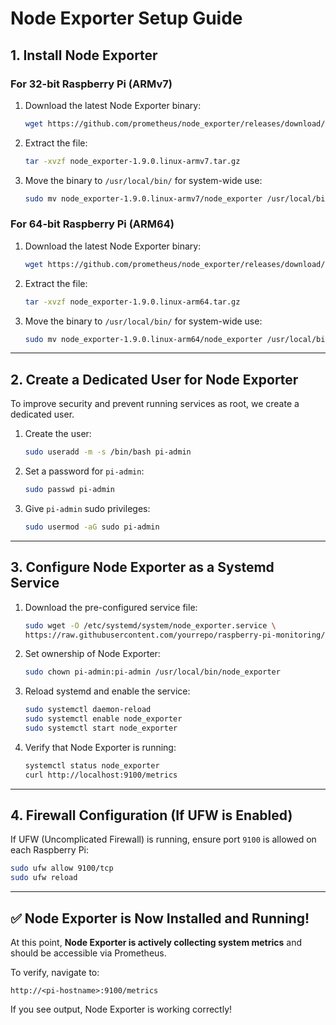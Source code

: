 # Node Exporter Setup Guide

## 1. Install Node Exporter

### **For 32-bit Raspberry Pi (ARMv7)**
1. Download the latest Node Exporter binary:
   ```bash
   wget https://github.com/prometheus/node_exporter/releases/download/v1.9.0/node_exporter-1.9.0.linux-armv7.tar.gz
   ```
2. Extract the file:
   ```bash
   tar -xvzf node_exporter-1.9.0.linux-armv7.tar.gz
   ```
3. Move the binary to `/usr/local/bin/` for system-wide use:
   ```bash
   sudo mv node_exporter-1.9.0.linux-armv7/node_exporter /usr/local/bin/
   ```

### **For 64-bit Raspberry Pi (ARM64)**
1. Download the latest Node Exporter binary:
   ```bash
   wget https://github.com/prometheus/node_exporter/releases/download/v1.9.0/node_exporter-1.9.0.linux-arm64.tar.gz
   ```
2. Extract the file:
   ```bash
   tar -xvzf node_exporter-1.9.0.linux-arm64.tar.gz
   ```
3. Move the binary to `/usr/local/bin/` for system-wide use:
   ```bash
   sudo mv node_exporter-1.9.0.linux-arm64/node_exporter /usr/local/bin/
   ```

---

## 2. Create a Dedicated User for Node Exporter
To improve security and prevent running services as root, we create a dedicated user.

1. Create the user:
   ```bash
   sudo useradd -m -s /bin/bash pi-admin
   ```
2. Set a password for `pi-admin`:
   ```bash
   sudo passwd pi-admin
   ```
3. Give `pi-admin` sudo privileges:
   ```bash
   sudo usermod -aG sudo pi-admin
   ```

---

## 3. Configure Node Exporter as a Systemd Service

1. Download the pre-configured service file:
   ```bash
   sudo wget -O /etc/systemd/system/node_exporter.service \
   https://raw.githubusercontent.com/yourrepo/raspberry-pi-monitoring/main/configs/node_exporter.service
   ```

2. Set ownership of Node Exporter:
   ```bash
   sudo chown pi-admin:pi-admin /usr/local/bin/node_exporter
   ```
4. Reload systemd and enable the service:
   ```bash
   sudo systemctl daemon-reload
   sudo systemctl enable node_exporter
   sudo systemctl start node_exporter
   ```
5. Verify that Node Exporter is running:
   ```bash
   systemctl status node_exporter
   curl http://localhost:9100/metrics
   ```

---

## 4. Firewall Configuration (If UFW is Enabled)
If UFW (Uncomplicated Firewall) is running, ensure port `9100` is allowed on each Raspberry Pi:
   ```bash
   sudo ufw allow 9100/tcp
   sudo ufw reload
   ```

---

## ✅ Node Exporter is Now Installed and Running!
At this point, **Node Exporter is actively collecting system metrics** and should be accessible via Prometheus.

To verify, navigate to:
```
http://<pi-hostname>:9100/metrics
```
If you see output, Node Exporter is working correctly!
